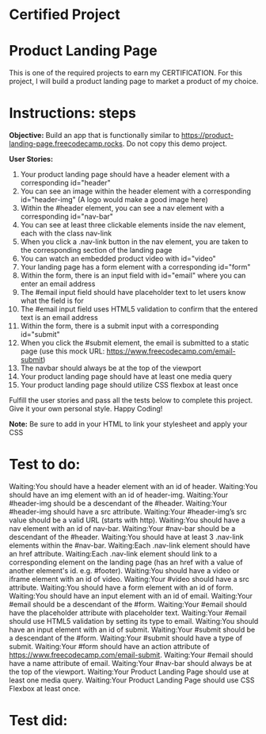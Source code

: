 # Certified Project
# Product Landing Page
This is one of the required projects to earn my CERTIFICATION.
For this project, I will build a product landing page to market a product of my choice.

# Instructions: steps

**Objective:** Build an app that is functionally similar to https://product-landing-page.freecodecamp.rocks. Do not copy this demo project.

**User Stories:**

1. Your product landing page should have a header element with a corresponding id="header"
2. You can see an image within the header element with a corresponding id="header-img" (A logo would make a good image here)
3. Within the #header element, you can see a nav element with a corresponding id="nav-bar"
4. You can see at least three clickable elements inside the nav element, each with the class nav-link
5. When you click a .nav-link button in the nav element, you are taken to the corresponding section of the landing page
6. You can watch an embedded product video with id="video"
7. Your landing page has a form element with a corresponding id="form"
8. Within the form, there is an input field with id="email" where you can enter an email address
9. The #email input field should have placeholder text to let users know what the field is for
10. The #email input field uses HTML5 validation to confirm that the entered text is an email address
11. Within the form, there is a submit input with a corresponding id="submit"
12. When you click the #submit element, the email is submitted to a static page (use this mock URL: https://www.freecodecamp.com/email-submit)
13. The navbar should always be at the top of the viewport
14. Your product landing page should have at least one media query
15. Your product landing page should utilize CSS flexbox at least once

Fulfill the user stories and pass all the tests below to complete this project. Give it your own personal style. Happy Coding!

**Note:** Be sure to add <link rel="stylesheet" href="styles.css"> in your HTML to link your stylesheet and apply your CSS

# Test to do:
Waiting:You should have a header element with an id of header.
Waiting:You should have an img element with an id of header-img.
Waiting:Your #header-img should be a descendant of the #header.
Waiting:Your #header-img should have a src attribute.
Waiting:Your #header-img’s src value should be a valid URL (starts with http).
Waiting:You should have a nav element with an id of nav-bar.
Waiting:Your #nav-bar should be a descendant of the #header.
Waiting:You should have at least 3 .nav-link elements within the #nav-bar.
Waiting:Each .nav-link element should have an href attribute.
Waiting:Each .nav-link element should link to a corresponding element on the landing page (has an href with a value of another element's id. e.g. #footer).
Waiting:You should have a video or iframe element with an id of video.
Waiting:Your #video should have a src attribute.
Waiting:You should have a form element with an id of form.
Waiting:You should have an input element with an id of email.
Waiting:Your #email should be a descendant of the #form.
Waiting:Your #email should have the placeholder attribute with placeholder text.
Waiting:Your #email should use HTML5 validation by setting its type to email.
Waiting:You should have an input element with an id of submit.
Waiting:Your #submit should be a descendant of the #form.
Waiting:Your #submit should have a type of submit.
Waiting:Your #form should have an action attribute of https://www.freecodecamp.com/email-submit.
Waiting:Your #email should have a name attribute of email.
Waiting:Your #nav-bar should always be at the top of the viewport.
Waiting:Your Product Landing Page should use at least one media query.
Waiting:Your Product Landing Page should use CSS Flexbox at least once.

# Test did: